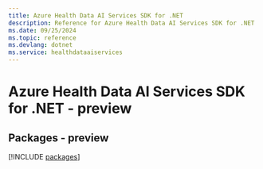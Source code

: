 ```yaml
---
title: Azure Health Data AI Services SDK for .NET
description: Reference for Azure Health Data AI Services SDK for .NET
ms.date: 09/25/2024
ms.topic: reference
ms.devlang: dotnet
ms.service: healthdataaiservices
---
```

# Azure Health Data AI Services SDK for .NET - preview
## Packages - preview
[!INCLUDE [packages](health-data-ai-services-index.md)]